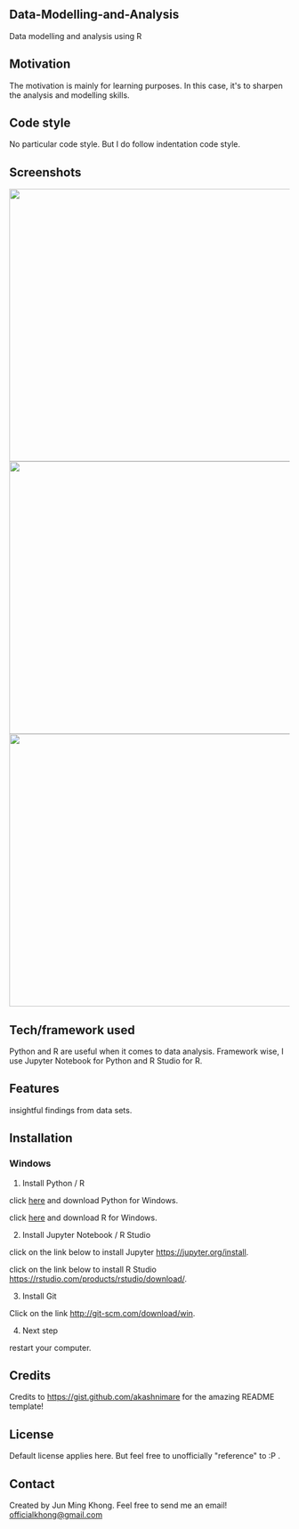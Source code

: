 ## Data-Modelling-and-Analysis
Data modelling and analysis using R


## Motivation
The motivation is mainly for learning purposes. In this case, it's to sharpen the analysis and modelling skills.

## Code style
No particular code style. But I do follow indentation code style.

 
## Screenshots
<img src="https://user-images.githubusercontent.com/70477671/106349550-a7712e00-6309-11eb-906e-9ff7a9c5643e.png" width="700" height="490">
<img src="https://user-images.githubusercontent.com/70477671/106349551-a8a25b00-6309-11eb-9ac8-84a995d1cfe9.png" width="700" height="490">
<img src="https://user-images.githubusercontent.com/70477671/106349552-a93af180-6309-11eb-8e13-55f4469b9e6e.png" width="700" height="490">



## Tech/framework used
Python and R are useful when it comes to data analysis. Framework wise, I use Jupyter Notebook for Python and R Studio for R.


## Features
insightful findings from data sets.


## Installation
### Windows

1) Install Python / R

click [here](https://www.python.org/downloads/) and download Python for Windows.

click [here](https://cran.r-project.org/bin/windows/base/) and download R for Windows.


2) Install Jupyter Notebook / R Studio

click on the link below to install Jupyter
https://jupyter.org/install.

click on the link below to install R Studio
https://rstudio.com/products/rstudio/download/.

3) Install Git

Click on the link
http://git-scm.com/download/win.

4) Next step

restart your computer.


## Credits
Credits to https://gist.github.com/akashnimare for the amazing README template!

## License
Default license applies here. But feel free to unofficially "reference" to :P .

## Contact
Created by Jun Ming Khong. 
Feel free to send me an email!
 officialkhong@gmail.com 




